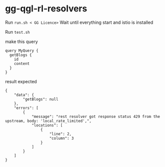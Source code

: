 # gg-qgl-rl-resolvers

Run `run.sh < GG Licence>`
Wait until everything start and istio is installed

Run `test.sh` 

make this query

```
query MyQuery {
  getBlogs {
    id
    content
  }
}
```


result expected 
```
{
    "data": {
        "getBlogs": null
    },
    "errors": [
        {
            "message": "rest resolver got response status 429 from the upstream, body: 'local_rate_limited',",
            "locations": [
                {
                    "line": 2,
                    "column": 3
                }
            ]
        }
    ]
}
```
